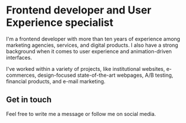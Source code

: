 # Frontend developer and User Experience specialist

I'm a frontend developer with more than ten years of experience among marketing agencies, services, and digital products. I also have a strong background when it comes to user experience and animation-driven interfaces.

I've worked within a variety of projects, like institutional websites, e-commerces, design-focused state-of-the-art webpages, A/B testing, financial products, and e-mail marketing. 

## Get in touch

Feel free to write me a message or follow me on social media.
